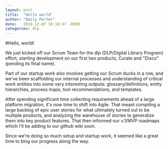 ```yaml
---
layout: post
title:  "Hello world"
author: "Emily Porter"
date:   2018-12-07 16:18:47 -0500
categories: dlp
---
```



#Hello, world!

We just kicked off our Scrum Team for the dlp (DLP/Digital Library Program) effort, starting development on our first two products, Curate and "Disco" (pending its final name).

Part of our startup work also involves getting our Scrum ducks in a row, and we've been scaffolding our internal processes and understanding of critical work entities into some very interesting outputs: glossary/definitions, entity hierarchies, process maps, tool recommendations, and templates.

After spending significant time collecting requirements ahead of a large platform migration, it's now time to shift into Agile. That meant compiling a large backlog of epic user stories for what ultimately turned out to be multiple products, and analyzing the warehouse of stories to generalize them into key product features. That then informed our v.1/MVP roadmaps which I'll be adding to our github wiki soon.

Since we're doing so much setup and startup work, it seemed like a great time to blog our progress along the way.
